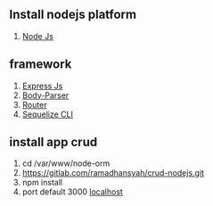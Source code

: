 ##  Install  nodejs platform
1. [Node Js](https://nodejs.org/en/ "Node Js")

##  framework 
1. [Express Js](https://expressjs.com/ "Express Js")
1. [Body-Parser](https://www.npmjs.com/package/body-parser "Body-Parser")
1. [Router](https://www.npmjs.com/package/router "Router")
1. [Sequelize CLI](http://docs.sequelizejs.com/ "Sequelize CLI")

##  install app crud 
1. cd /var/www/node-orm
1. https://gitlab.com/ramadhansyah/crud-nodejs.git
1. npm install
1. port default 3000 [localhost](http://localhost:3000/mahasiswa "localost")
